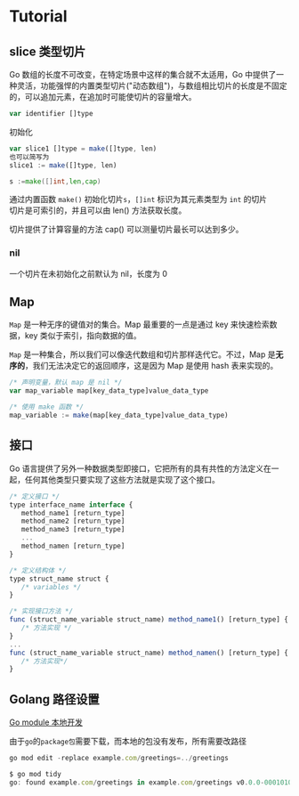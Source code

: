 # Tutorial

## slice 类型切片

Go 数组的长度不可改变，在特定场景中这样的集合就不太适用，Go 中提供了一种灵活，功能强悍的内置类型切片("动态数组")，与数组相比切片的长度是不固定的，可以追加元素，在追加时可能使切片的容量增大。

```javascript
var identifier []type
```

初始化

```javascript
var slice1 []type = make([]type, len)
也可以简写为
slice1 := make([]type, len)
```

```Go
s :=make([]int,len,cap)
```

通过内置函数 `make()` 初始化切片`s`，`[]int` 标识为其元素类型为 `int` 的切片  
切片是可索引的，并且可以由 len() 方法获取长度。

切片提供了计算容量的方法 cap() 可以测量切片最长可以达到多少。

### nil

一个切片在未初始化之前默认为 nil，长度为 0

## Map

`Map` 是一种无序的键值对的集合。Map 最重要的一点是通过 key 来快速检索数据，key 类似于索引，指向数据的值。

`Map` 是一种集合，所以我们可以像迭代数组和切片那样迭代它。不过，Map 是**无序的**，我们无法决定它的返回顺序，这是因为 Map 是使用 hash 表来实现的。

```javascript
/* 声明变量，默认 map 是 nil */
var map_variable map[key_data_type]value_data_type

/* 使用 make 函数 */
map_variable := make(map[key_data_type]value_data_type)
```

## 接口

Go 语言提供了另外一种数据类型即接口，它把所有的具有共性的方法定义在一起，任何其他类型只要实现了这些方法就是实现了这个接口。

```javascript
/* 定义接口 */
type interface_name interface {
   method_name1 [return_type]
   method_name2 [return_type]
   method_name3 [return_type]
   ...
   method_namen [return_type]
}

/* 定义结构体 */
type struct_name struct {
   /* variables */
}

/* 实现接口方法 */
func (struct_name_variable struct_name) method_name1() [return_type] {
   /* 方法实现 */
}
...
func (struct_name_variable struct_name) method_namen() [return_type] {
   /* 方法实现*/
}
```

## Golang 路径设置

[Go module 本地开发](https://go.dev/doc/tutorial/call-module-code)

由于`go`的`package包`需要下载，而本地的包没有发布，所有需要改路径

```javascript
go mod edit -replace example.com/greetings=../greetings
```

```javascript
$ go mod tidy
go: found example.com/greetings in example.com/greetings v0.0.0-00010101000000-000000000000
```
